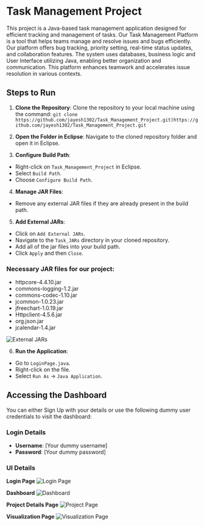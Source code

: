 # Task Management Project

This project is a Java-based task management application designed for efficient tracking and management of tasks. Our Task Management Platform is a tool that helps teams manage and resolve issues and bugs efficiently. Our platform offers bug tracking, priority setting, real-time status updates, and collaboration features. The system uses databases, business logic and User Interface utilizing Java, enabling better organization and communication. This platform enhances teamwork and accelerates issue resolution in various contexts.

## Steps to Run

1. **Clone the Repository**: 
   Clone the repository to your local machine using the command:
   ```git clone https://github.com/jayesh1302/Task_Management_Project.git)https://github.com/jayesh1302/Task_Management_Project.git```

2. **Open the Folder in Eclipse**: 
Navigate to the cloned repository folder and open it in Eclipse.

3. **Configure Build Path**:
- Right-click on `Task_Management_Project` in Eclipse.
- Select `Build Path`.
- Choose `Configure Build Path`.

4. **Manage JAR Files**:
- Remove any external JAR files if they are already present in the build path.

5. **Add External JARs**:
- Click on `Add External JARs`.
- Navigate to the `Task_JARs` directory in your cloned repository.
- Add all of the jar files into your build path.
- Click `Apply` and then `Close`.

### Necessary JAR files for our project: 

- httpcore-4.4.10.jar
- commons-logging-1.2.jar
- commons-codec-1.10.jar
- jcommon-1.0.23.jar
- jfreechart-1.0.19.jar
- Httpclient-4.5.6.jar
- org.json.jar 
- jcalendar-1.4.jar

![External JARs](https://github.com/jayesh1302/Task_Management_Project/assets/46374452/607f5906-1907-47bc-99cc-c4518e89b4a5)

6. **Run the Application**:
- Go to `LoginPage.java`.
- Right-click on the file.
- Select `Run As` -> `Java Application`.

## Accessing the Dashboard

You can either Sign Up with your details or use the following dummy user credentials to visit the dashboard:

### Login Details
- **Username**: [Your dummy username]
- **Password**: [Your dummy password]

### UI Details
**Login Page**
![Login Page](https://github.com/jayesh1302/Task_Management_Project/assets/46374452/636e9041-092f-4618-81f3-f1b204016720)

**Dashboard**
![Dashboard](https://github.com/jayesh1302/Task_Management_Project/assets/46374452/ef7b526d-22b1-4ff9-851d-c4a9b385a4ab)

**Project Details Page**
![Project Page](https://github.com/jayesh1302/Task_Management_Project/assets/46374452/4f5938a3-0b9a-49f7-a10f-1cd8d5325290)

**Visualization Page**
![Visualization Page](https://github.com/jayesh1302/Task_Management_Project/assets/46374452/2bdcdcbf-0dd9-4e6b-9ca1-634a4298e02f)


